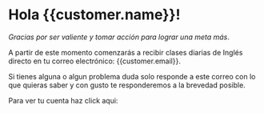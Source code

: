 # Hola {{customer.name}}!

_Gracias por ser valiente y tomar acción para lograr una meta más_.

A partir de este momento comenzarás a recibir clases diarias de Inglés directo en tu correo electrónico: {{customer.email}}.

Si tienes alguna o algun problema duda solo responde a este correo con lo que quieras saber y con gusto te responderemos a la brevedad posible.

Para ver tu cuenta haz click aqui:
